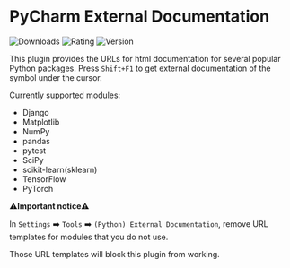 # PyCharm External Documentation

![Downloads](https://img.shields.io/jetbrains/plugin/d/io.github.guoci.PythonDocumentationLinkProvider)
![Rating](https://img.shields.io/jetbrains/plugin/r/rating/io.github.guoci.PythonDocumentationLinkProvider)
![Version](https://img.shields.io/jetbrains/plugin/v/io.github.guoci.PythonDocumentationLinkProvider)

This plugin provides the URLs for html documentation for several popular Python packages.
Press `Shift+F1` to get external documentation of the symbol under the cursor.

Currently supported modules:

- Django
- Matplotlib
- NumPy
- pandas
- pytest
- SciPy
- scikit-learn(sklearn)
- TensorFlow
- PyTorch

**⚠️Important notice⚠️**

In `Settings` :arrow_right: `Tools` :arrow_right: `(Python) External Documentation`, remove URL templates for modules
that you do not use.

Those URL templates will block this plugin from working.
